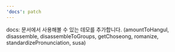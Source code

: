```yaml
---
'docs': patch
---
```


docs: 문서에서 사용해볼 수 있는 데모를 추가합니다.
(amountToHangul, disassemble, disassembleToGroups, getChoseong, romanize, standardizePronunciation, susa)

